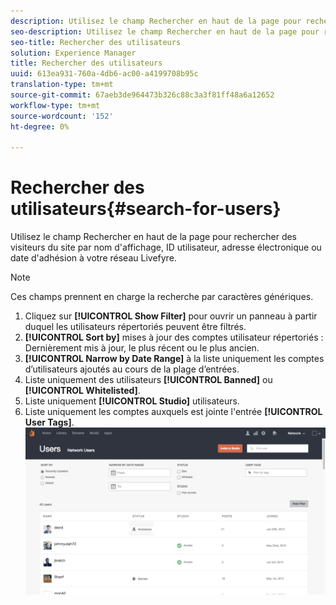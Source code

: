 ```yaml
---
description: Utilisez le champ Rechercher en haut de la page pour rechercher des visiteurs du site par nom d'affichage, ID utilisateur, adresse électronique ou date d'adhésion à votre réseau Livefyre.
seo-description: Utilisez le champ Rechercher en haut de la page pour rechercher des visiteurs du site par nom d'affichage, ID utilisateur, adresse électronique ou date d'adhésion à votre réseau Livefyre.
seo-title: Rechercher des utilisateurs
solution: Experience Manager
title: Rechercher des utilisateurs
uuid: 613ea931-760a-4db6-ac00-a4199708b95c
translation-type: tm+mt
source-git-commit: 67aeb3de964473b326c88c3a3f81ff48a6a12652
workflow-type: tm+mt
source-wordcount: '152'
ht-degree: 0%

---
```



# Rechercher des utilisateurs{#search-for-users}

Utilisez le champ Rechercher en haut de la page pour rechercher des visiteurs du site par nom d&#39;affichage, ID utilisateur, adresse électronique ou date d&#39;adhésion à votre réseau Livefyre.

>[!NOTE]
>
>Ces champs prennent en charge la recherche par caractères génériques.

1. Cliquez sur **[!UICONTROL Show Filter]** pour ouvrir un panneau à partir duquel les utilisateurs répertoriés peuvent être filtrés.
1. **[!UICONTROL Sort by]** mises à jour des comptes utilisateur répertoriés : Dernièrement mis à jour, le plus récent ou le plus ancien.
1. **[!UICONTROL Narrow by Date Range]** à la liste uniquement les comptes d’utilisateurs ajoutés au cours de la plage d’entrées.
1. Liste uniquement des utilisateurs **[!UICONTROL Banned]** ou **[!UICONTROL Whitelisted]**.
1. Liste uniquement **[!UICONTROL Studio]** utilisateurs.
1. Liste uniquement les comptes auxquels est jointe l&#39;entrée **[!UICONTROL User Tags]**. ![](assets/UsersFilter-1024x568.png)

